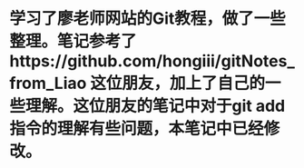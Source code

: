 # 学习了廖老师网站的Git教程，做了一些整理。笔记参考了https://github.com/hongiii/gitNotes_from_Liao 这位朋友，加上了自己的一些理解。这位朋友的笔记中对于git add指令的理解有些问题，本笔记中已经修改。
